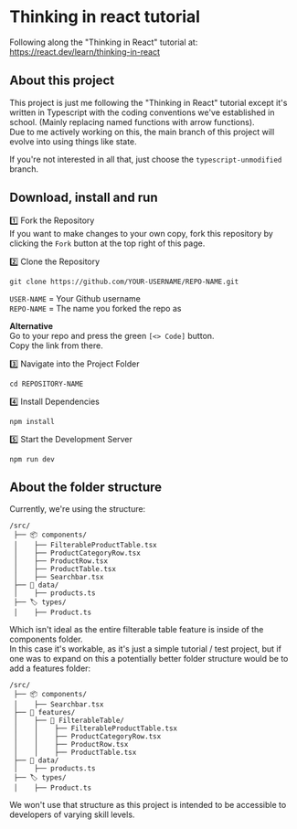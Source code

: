 # Thinking in react tutorial
Following along the "Thinking in React" tutorial at:  https://react.dev/learn/thinking-in-react

## About this project  
This project is just me following the "Thinking in React" tutorial except it's written in Typescript 
with the coding conventions we've established in school. (Mainly replacing named functions with arrow functions).  
Due to me actively working on this, the main branch of this project will evolve into using things like state.  
  
If you're not interested in all that, just choose the `typescript-unmodified` branch.

## Download, install and run
1️⃣ Fork the Repository  
If you want to make changes to your own copy, 
fork this repository by clicking the `Fork` button at the top right of this page.  

2️⃣ Clone the Repository  
```
git clone https://github.com/YOUR-USERNAME/REPO-NAME.git
```  
`USER-NAME` = Your Github username  
`REPO-NAME` = The name you forked the repo as  
  
**Alternative**  
Go to your repo and press the green `[<> Code]` button.  
Copy the link from there.  

3️⃣ Navigate into the Project Folder  
```
cd REPOSITORY-NAME
```

4️⃣ Install Dependencies  
```
npm install
```

5️⃣ Start the Development Server  
```
npm run dev
```

## About the folder structure
Currently, we're using the structure:  

```
/src/
 ├── 📦 components/  
 │    ├── FilterableProductTable.tsx  
 │    ├── ProductCategoryRow.tsx  
 │    ├── ProductRow.tsx  
 │    ├── ProductTable.tsx  
 │    ├── Searchbar.tsx  
 ├── 💾 data/  
 │    ├── products.ts  
 ├── 🏷️ types/  
 │    ├── Product.ts  
```

Which isn't ideal as the entire filterable table feature is inside of the components folder.  
In this case it's workable, as it's just a simple tutorial / test project, but if one was to expand on this
a potentially better folder structure would be to add a features folder:  

```
/src/
 ├── 📦 components/  
 │    ├── Searchbar.tsx  
 ├── 🚀 features/  
 │    ├── 🏪 FilterableTable/  
 │    │    ├── FilterableProductTable.tsx  
 │    │    ├── ProductCategoryRow.tsx  
 │    │    ├── ProductRow.tsx  
 │    │    ├── ProductTable.tsx  
 ├── 💾 data/  
 │    ├── products.ts  
 ├── 🏷️ types/  
 │    ├── Product.ts  
```

We won't use that structure as this project is intended to be accessible to developers 
of varying skill levels.